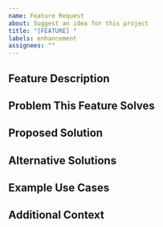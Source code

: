 ```yaml
---
name: Feature Request
about: Suggest an idea for this project
title: "[FEATURE] "
labels: enhancement
assignees: ""
---
```


## Feature Description

<!-- A clear and concise description of the feature you'd like to see. -->

## Problem This Feature Solves

<!-- Describe the problem or limitation you're trying to solve with this feature. -->

## Proposed Solution

<!-- Describe how you imagine this feature should work. -->

## Alternative Solutions

<!-- Describe any alternative solutions or features you've considered. -->

## Example Use Cases

<!-- Provide examples of how this feature would be used. -->

## Additional Context

<!-- Add any other context, screenshots, or examples about the feature request here. -->
